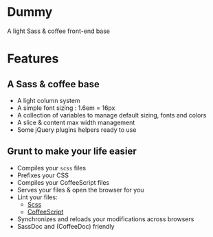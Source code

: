 # Dummy

A light Sass &amp; coffee front-end base

# Features

## A Sass & coffee base
- A light column system
- A simple font sizing : 1.6em = 16px
- A collection of variables to manage default sizing, fonts and colors
- A slice & content max width management
- Some jQuery plugins helpers ready to use

## Grunt to make your life easier

- Compiles your `scss` files
- Prefixes your CSS
- Compiles your CoffeeScript files
- Serves your files & open the browser for you
- Lint your files:
  - [Scss](https://github.com/Inouit/dummy/blob/master/grunt/scss-lint.yml)
  - [CoffeeScript](https://github.com/Inouit/dummy/blob/master/grunt/coffee-lint.yml)
- Synchronizes and reloads your modifications across browsers
- SassDoc and (CoffeeDoc) friendly
